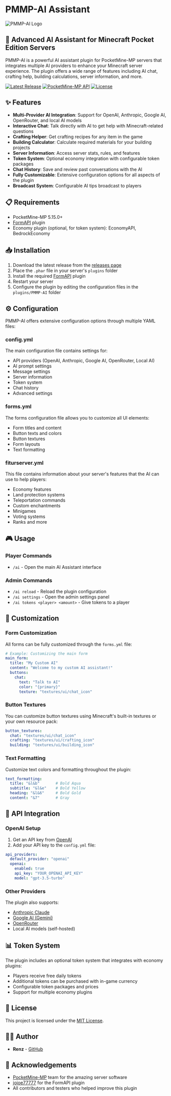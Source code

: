 # PMMP-AI Assistant

![PMMP-AI Logo](icon.png)

## 🤖 Advanced AI Assistant for Minecraft Pocket Edition Servers

PMMP-AI is a powerful AI assistant plugin for PocketMine-MP servers that integrates multiple AI providers to enhance your Minecraft server experience. The plugin offers a wide range of features including AI chat, crafting help, building calculations, server information, and more.

[![Latest Release](https://img.shields.io/github/v/release/RenzMc/PMMP-AI?include_prereleases&label=release&style=flat-square)](https://github.com/RenzMc/PMMP-AI/releases/latest)
[![PocketMine-MP API](https://img.shields.io/badge/API-5.15.0-orange?style=flat-square)](https://github.com/pmmp/PocketMine-MP)
[![License](https://img.shields.io/github/license/RenzMc/PMMP-AI?style=flat-square)](LICENSE)

## ✨ Features

- **Multi-Provider AI Integration**: Support for OpenAI, Anthropic, Google AI, OpenRouter, and local AI models
- **Interactive Chat**: Talk directly with AI to get help with Minecraft-related questions
- **Crafting Helper**: Get crafting recipes for any item in the game
- **Building Calculator**: Calculate required materials for your building projects
- **Server Information**: Access server stats, rules, and features
- **Token System**: Optional economy integration with configurable token packages
- **Chat History**: Save and review past conversations with the AI
- **Fully Customizable**: Extensive configuration options for all aspects of the plugin
- **Broadcast System**: Configurable AI tips broadcast to players

## 📋 Requirements

- PocketMine-MP 5.15.0+
- [FormAPI](https://github.com/jojoe77777/FormAPI) plugin
- Economy plugin (optional, for token system): EconomyAPI, BedrockEconomy

## 📥 Installation

1. Download the latest release from the [releases page](https://github.com/RenzMc/PMMP-AI/releases)
2. Place the `.phar` file in your server's `plugins` folder
3. Install the required [FormAPI](https://github.com/jojoe77777/FormAPI) plugin
4. Restart your server
5. Configure the plugin by editing the configuration files in the `plugins/PMMP-AI` folder

## ⚙️ Configuration

PMMP-AI offers extensive configuration options through multiple YAML files:

### config.yml

The main configuration file contains settings for:
- API providers (OpenAI, Anthropic, Google AI, OpenRouter, Local AI)
- AI prompt settings
- Message settings
- Server information
- Token system
- Chat history
- Advanced settings

### forms.yml

The forms configuration file allows you to customize all UI elements:
- Form titles and content
- Button texts and colors
- Button textures
- Form layouts
- Text formatting

### fiturserver.yml

This file contains information about your server's features that the AI can use to help players:
- Economy features
- Land protection systems
- Teleportation commands
- Custom enchantments
- Minigames
- Voting systems
- Ranks and more

## 🎮 Usage

### Player Commands

- `/ai` - Open the main AI Assistant interface

### Admin Commands

- `/ai reload` - Reload the plugin configuration
- `/ai settings` - Open the admin settings panel
- `/ai tokens <player> <amount>` - Give tokens to a player

## 🎨 Customization

### Form Customization

All forms can be fully customized through the `forms.yml` file:

```yaml
# Example: Customizing the main form
main_form:
  title: "My Custom AI"
  content: "Welcome to my custom AI assistant!"
  buttons:
    chat:
      text: "Talk to AI"
      color: "{primary}"
      texture: "textures/ui/chat_icon"
```

### Button Textures

You can customize button textures using Minecraft's built-in textures or your own resource pack:

```yaml
button_textures:
  chat: "textures/ui/chat_icon"
  crafting: "textures/ui/crafting_icon"
  building: "textures/ui/building_icon"
```

### Text Formatting

Customize text colors and formatting throughout the plugin:

```yaml
text_formatting:
  title: "&l&b"       # Bold Aqua
  subtitle: "&l&e"    # Bold Yellow
  heading: "&l&6"     # Bold Gold
  content: "&7"       # Gray
```

## 🔧 API Integration

### OpenAI Setup

1. Get an API key from [OpenAI](https://platform.openai.com/)
2. Add your API key to the `config.yml` file:

```yaml
api_providers:
  default_provider: "openai"
  openai:
    enabled: true
    api_key: "YOUR_OPENAI_API_KEY"
    model: "gpt-3.5-turbo"
```

### Other Providers

The plugin also supports:
- [Anthropic Claude](https://www.anthropic.com/)
- [Google AI (Gemini)](https://ai.google.dev/)
- [OpenRouter](https://openrouter.ai/)
- Local AI models (self-hosted)

## 📊 Token System

The plugin includes an optional token system that integrates with economy plugins:

- Players receive free daily tokens
- Additional tokens can be purchased with in-game currency
- Configurable token packages and prices
- Support for multiple economy plugins

## 📝 License

This project is licensed under the [MIT License](LICENSE).

## 👨‍💻 Author

- **Renz** - [GitHub](https://github.com/RenzMc)

## 🙏 Acknowledgements

- [PocketMine-MP](https://github.com/pmmp/PocketMine-MP) team for the amazing server software
- [jojoe77777](https://github.com/jojoe77777) for the FormAPI plugin
- All contributors and testers who helped improve this plugin

